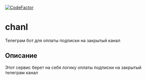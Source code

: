 [![CodeFactor](https://www.codefactor.io/repository/github/sashashrek/chanl/badge)](https://www.codefactor.io/repository/github/sashashrek/chanl)

# chanl
Телеграм бот для оплаты подписки на закрытый канал

## Описание
Этот сервис берет на себя логику оплаты подписки на закрытый телеграм канал
